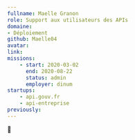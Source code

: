 ```yaml
---
fullname: Maelle Granon
role: Support aux utilisateurs des APIs
domaine:
- Déploiement
github: Maelle04
avatar:
link:
missions:
    - start: 2020-03-02
      end: 2020-08-22
      status: admin
      employer: dinum
startups:
    - api.gouv.fr
    - api-entreprise
previously:
---
```


🦉
